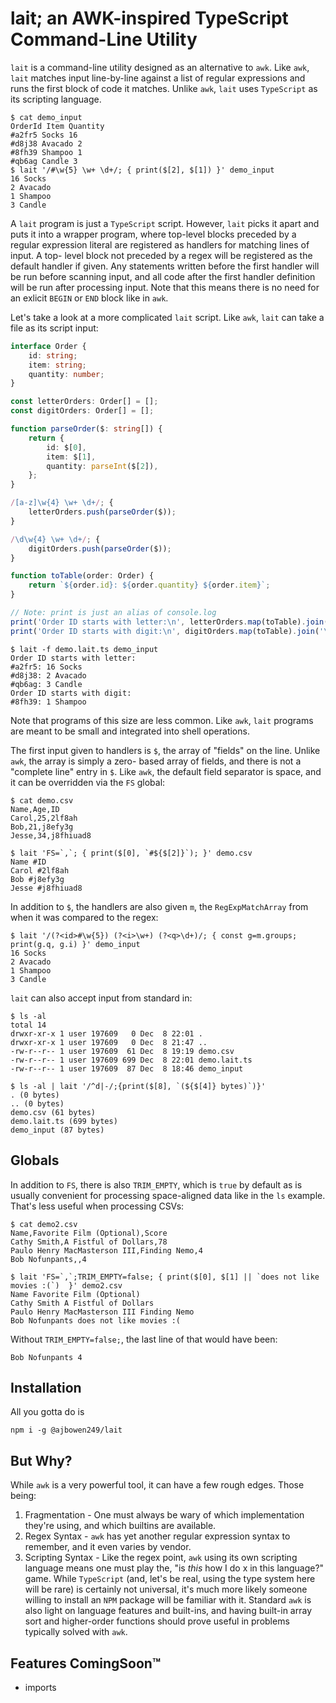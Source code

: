 # lait; an AWK-inspired TypeScript Command-Line Utility

`lait` is a command-line utility designed as an alternative to `awk`. Like `awk`, `lait` matches input line-by-line
against a list of regular expressions and runs the first block of code it matches. Unlike `awk`, `lait` uses
`TypeScript` as its scripting language.

```shell
$ cat demo_input
OrderId Item Quantity
#a2fr5 Socks 16
#d8j38 Avacado 2
#8fh39 Shampoo 1
#qb6ag Candle 3
$ lait '/#\w{5} \w+ \d+/; { print($[2], $[1]) }' demo_input
16 Socks
2 Avacado
1 Shampoo
3 Candle
```

A `lait` program is just a `TypeScript` script. However, `lait` picks it apart and puts it into a wrapper program, where
top-level blocks preceded by a regular expression literal are registered as handlers for matching lines of input. A top-
level block not preceded by a regex will be registered as the default handler if given. Any statements written before
the first handler will be run before scanning input, and all code after the first handler definition will be run after
processing input. Note that this means there is no need for an exlicit `BEGIN` or `END` block like in `awk`.

Let's take a look at a more complicated `lait` script. Like `awk`, `lait` can take a file as its script input:

```typescript
interface Order {
    id: string;
    item: string;
    quantity: number;
}

const letterOrders: Order[] = [];
const digitOrders: Order[] = [];

function parseOrder($: string[]) {
    return {
        id: $[0],
        item: $[1],
        quantity: parseInt($[2]),
    };
}

/[a-z]\w{4} \w+ \d+/; {
    letterOrders.push(parseOrder($));
}

/\d\w{4} \w+ \d+/; {
    digitOrders.push(parseOrder($));
}

function toTable(order: Order) {
    return `${order.id}: ${order.quantity} ${order.item}`;
}

// Note: print is just an alias of console.log
print('Order ID starts with letter:\n', letterOrders.map(toTable).join('\n'));
print('Order ID starts with digit:\n', digitOrders.map(toTable).join('\n'));
```

```shell
$ lait -f demo.lait.ts demo_input 
Order ID starts with letter:
#a2fr5: 16 Socks
#d8j38: 2 Avacado
#qb6ag: 3 Candle
Order ID starts with digit:
#8fh39: 1 Shampoo
```

Note that programs of this size are less common. Like `awk`, `lait` programs are meant to be small and integrated into
shell operations.

The first input given to handlers is `$`, the array of "fields" on the line. Unlike `awk`, the array is simply a zero-
based array of fields, and there is not a "complete line" entry in `$`. Like `awk`, the default field separator is
space, and it can be overridden via the `FS` global:

```shell
$ cat demo.csv
Name,Age,ID
Carol,25,2lf8ah
Bob,21,j8efy3g
Jesse,34,j8fhiuad8

$ lait 'FS=`,`; { print($[0], `#${$[2]}`); }' demo.csv
Name #ID
Carol #2lf8ah
Bob #j8efy3g
Jesse #j8fhiuad8
```

In addition to `$`, the handlers are also given `m`, the `RegExpMatchArray` from when it was compared to the regex:

```shell
$ lait '/(?<id>#\w{5}) (?<i>\w+) (?<q>\d+)/; { const g=m.groups; print(g.q, g.i) }' demo_input
16 Socks
2 Avacado
1 Shampoo
3 Candle
```

`lait` can also accept input from standard in:

```shell
$ ls -al
total 14
drwxr-xr-x 1 user 197609   0 Dec  8 22:01 .
drwxr-xr-x 1 user 197609   0 Dec  8 21:47 ..
-rw-r--r-- 1 user 197609  61 Dec  8 19:19 demo.csv
-rw-r--r-- 1 user 197609 699 Dec  8 22:01 demo.lait.ts
-rw-r--r-- 1 user 197609  87 Dec  8 18:46 demo_input

$ ls -al | lait '/^d|-/;{print($[8], `(${$[4]} bytes)`)}'
. (0 bytes)
.. (0 bytes)
demo.csv (61 bytes)
demo.lait.ts (699 bytes)
demo_input (87 bytes)
```

## Globals

In addition to `FS`, there is also `TRIM_EMPTY`, which is `true` by default as is usually convenient for processing
space-aligned data like in the `ls` example. That's less useful when processing CSVs:

```shell
$ cat demo2.csv
Name,Favorite Film (Optional),Score
Cathy Smith,A Fistful of Dollars,78
Paulo Henry MacMasterson III,Finding Nemo,4
Bob Nofunpants,,4

$ lait 'FS=`,`;TRIM_EMPTY=false; { print($[0], $[1] || `does not like movies :(`)  }' demo2.csv
Name Favorite Film (Optional)
Cathy Smith A Fistful of Dollars
Paulo Henry MacMasterson III Finding Nemo
Bob Nofunpants does not like movies :(
```

Without `TRIM_EMPTY=false;`, the last line of that would have been:
```shell
Bob Nofunpants 4
```


## Installation

All you gotta do is

```shell
npm i -g @ajbowen249/lait
```

## But Why?

While `awk` is a very powerful tool, it can have a few rough edges. Those being:

1. Fragmentation - One must always be wary of which implementation they're using, and which builtins are available.
2. Regex Syntax - `awk` has yet another regular expression syntax to remember, and it even varies by vendor.
3. Scripting Syntax - Like the regex point, `awk` using its own scripting language means one must play the, "is _this_
   how I do x in this language?" game. While `TypeScript` (and, let's be real, using the type system here will be rare)
   is certainly not universal, it's much more likely someone willing to install an `NPM` package will be familiar with
   it. Standard `awk` is also light on language features and built-ins, and having built-in array sort and higher-order
   functions should prove useful in problems typically solved with `awk`.

## Features ComingSoon™
- imports
